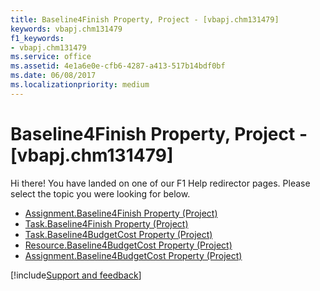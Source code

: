 ```yaml
---
title: Baseline4Finish Property, Project - [vbapj.chm131479]
keywords: vbapj.chm131479
f1_keywords:
- vbapj.chm131479
ms.service: office
ms.assetid: 4e1a6e0e-cfb6-4287-a413-517b14bdf0bf
ms.date: 06/08/2017
ms.localizationpriority: medium
---
```



# Baseline4Finish Property, Project - [vbapj.chm131479]

Hi there! You have landed on one of our F1 Help redirector pages. Please select the topic you were looking for below.

- [Assignment.Baseline4Finish Property (Project)](https://msdn.microsoft.com/library/3339d680-94b3-48d6-86a1-cab385465bd9%28Office.15%29.aspx)
- [Task.Baseline4Finish Property (Project)](https://msdn.microsoft.com/library/c649027f-1c58-cb4d-b140-b14b74cecca6%28Office.15%29.aspx)
- [Task.Baseline4BudgetCost Property (Project)](https://msdn.microsoft.com/library/9d9d6e31-ee4c-6a11-a722-000929221c3e%28Office.15%29.aspx)
- [Resource.Baseline4BudgetCost Property (Project)](https://msdn.microsoft.com/library/708ea542-3f45-3e41-0b0b-6172f0f0136f%28Office.15%29.aspx)
- [Assignment.Baseline4BudgetCost Property (Project)](https://msdn.microsoft.com/library/7ebc26fa-dbd3-2372-4566-68c854990038%28Office.15%29.aspx)

[!include[Support and feedback](~/includes/feedback-boilerplate.md)]